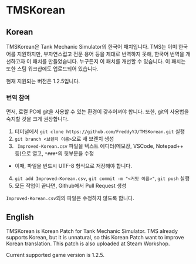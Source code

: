 # TMSKorean
## Korean
TMSKorean은 Tank Mechanic Simulator의 한국어 패치입니다. TMS는 이미 한국어를 지원하지만, 부자연스럽고 전문 용어 등을 제대로 번역하지 못해, 한국어 번역을 개선하고자 이 패치를 만들었습니다. 누구든지 이 패치를 개선할 수 있습니다. 이 패치는 또한 스팀 워크샵에도 업로드되어 있습니다.

현재 지원되는 버전은 1.2.5입니다.

### 번역 참여
먼저, 로컬 PC에 git을 사용할 수 있는 환경이 갖추어져야 합니다. 또한, git의 사용법을 숙지할 것을 크게 권장합니다.
1. 터미널에서 ```git clone https://github.com/FreddyYJ/TMSKorean.git``` 실행
2. ```git branch <브렌치 이름>```으로 새 브렌치 생성
3. ``` Improved-Korean.csv``` 파일을 텍스트 에디터(메모장, VSCode, Notepad++ 등)으로 열고, ```*###*```의 뒷부분을 수정
* 이때, 파일을 반드시 UTF-8 형식으로 저장해야 합니다.
4. ```git add Improved-Korean.csv```, ```git commit -m "<커밋 이름>"```, ```git push``` 실행
5. 모든 작업이 끝나면, Github에서 Pull Request 생성

```Improved-Korean.csv```외의 파일은 수정하지 않도록 합니다.

## English
TMSKorean is Korean Patch for Tank Mechanic Simulator. TMS already supports Korean, but it is unnatural, so this Korean Patch want to improve Korean translation.
This patch is also uploaded at Steam Workshop.

Current supported game version is 1.2.5.
